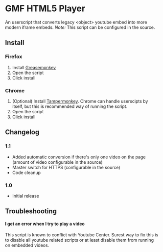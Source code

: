 GMF HTML5 Player
================

An userscript that converts legacy &lt;object&gt; youtube embed into more modern iframe embeds.
*Note:* This script can be configured in the source.

## Install ###

### Firefox ###
1.  Install [Greasemonkey](https://addons.mozilla.org/en-US/firefox/addon/greasemonkey/)
2.  Open the script
3.  Click install

### Chrome ###
1.  (Optional) Install [Tampermonkey](https://chrome.google.com/webstore/detail/tampermonkey/dhdgffkkebhmkfjojejmpbldmpobfkfo). Chrome can handle userscipts by itself, but this is recommended way of running the script.
2.  Open the script
3.  Click install


## Changelog ##

### 1.1 ###
- Added automatic conversion if there's only one video on the page (amount of video configurable in the source)
- Master switch for HTTPS (configurable in the source)
- Code cleanup

### 1.0 ###
- Initial release

## Troubleshooting ##

#### I get an error when I try to play a video ####
This script is known to conflict with Youtube Center. Surest way to fix this is to disable all youtube related scripts or at least disable them from running on embedded videos.